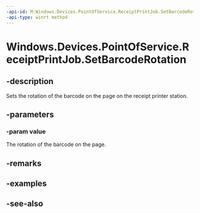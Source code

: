 ----api-id: M:Windows.Devices.PointOfService.ReceiptPrintJob.SetBarcodeRotation(Windows.Devices.PointOfService.PosPrinterRotation)
-api-type: winrt method
---<!-- Method syntaxpublic void SetBarcodeRotation(Windows.Devices.PointOfService.PosPrinterRotation value)--># Windows.Devices.PointOfService.ReceiptPrintJob.SetBarcodeRotation## -descriptionSets the rotation of the barcode on the page on the receipt printer station.## -parameters### -param valueThe rotation of the barcode on the page.## -remarks## -examples## -see-also